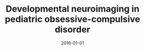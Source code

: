 ---
title: "Developmental neuroimaging in pediatric obsessive-compulsive disorder"
collection: publications
category: manuscripts
permalink: /publication/2016-developmental-neuroimaging-ocd/
date: 2016-01-01
venue: "Current Behavioral Neuroscience Reports"
excerpt: "This review examines emerging neuroimaging research in pediatric obsessive compulsive disorder (OCD) and explores the possibility that developmentally sensitive mechanisms may underlie OCD across the lifespan."
paperurl: "https://pubmed.ncbi.nlm.nih.gov/33154881/"
citation: 'Liu Y, Bilek EL, Fitzgerald KD. Developmental Neuroimaging in Pediatric Obsessive-Compulsive Disorder. Curr Behav Neurosci Rep. 2016 Sep;3(3):193-203. doi: 10.1007/s40473-016-0086-1. Epub 2016 Jul 13. PMID: 33154881; PMCID: PMC7641507.'
---